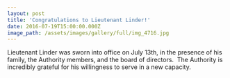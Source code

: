 ```yaml
---
layout: post
title: 'Congratulations to Lieutenant Linder!'
date: 2016-07-19T15:00:00.000Z
image_path: /assets/images/gallery/full/img_4716.jpg
---
```



Lieutenant Linder was sworn into office on July 13th, in the presence of his family, the Authority members, and the board of directors. &nbsp;The Authority is incredibly grateful for his willingness to serve in a new capacity.